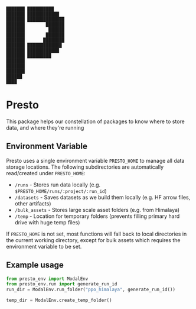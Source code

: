     ███████ ██████████
    ███████ ████████████
    ███████ ██████████████
    ███████        ███████
    ███████         ██████
    ███████        ███████
    ███████       ████████
    ███████ █████████████
    ███████ ████████████
    ███████ █████████
    ███████
    ███████
    ███████
    ██████
    ████

# Presto

This package helps our constellation of packages to know where to store data, and where they're running

## Environment Variable

Presto uses a single environment variable `PRESTO_HOME` to manage all data storage locations. The following subdirectories are automatically read/created under `PRESTO_HOME`:

- `/runs` - Stores run data locally (e.g. `$PRESTO_HOME/runs/:project/:run_id`)
- `/datasets` - Saves datasets as we build them locally (e.g. HF arrow files, other artifacts)
- `/bulk_assets` - Stores large scale asset folders (e.g. from Himalaya)
- `/temp` - Location for temporary folders (prevents filling primary hard drive with huge temp files)

If `PRESTO_HOME` is not set, most functions will fall back to local directories in the current working directory, except for bulk assets which requires the environment variable to be set.

## Example usage

```python
from presto_env import ModalEnv
from presto_env.run import generate_run_id
run_dir = ModalEnv.run_folder("ppo_himalaya", generate_run_id())

temp_dir = ModalEnv.create_temp_folder()
```
